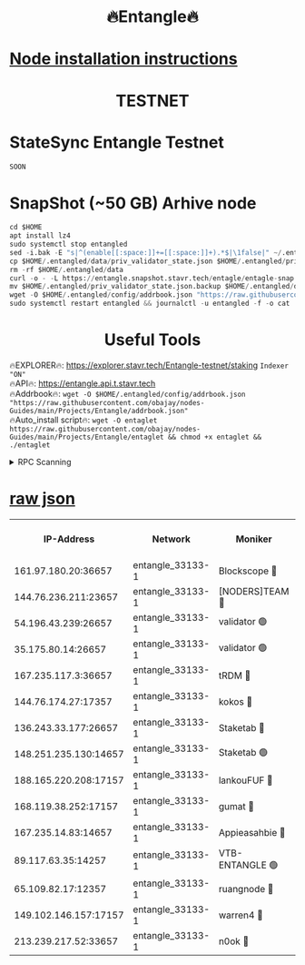 <h1 align="center"> 🔥Entangle🔥</h1>

[Node installation instructions](https://github.com/obajay/nodes-Guides/tree/main/Projects/Entangle)
=

<h1 align="center"> TESTNET</h1>

# StateSync Entangle Testnet
```python
SOON
```
# SnapShot (~50 GB) Arhive node
```python
cd $HOME
apt install lz4
sudo systemctl stop entangled
sed -i.bak -E "s|^(enable[[:space:]]+=[[:space:]]+).*$|\1false|" ~/.entangled/config/config.toml
cp $HOME/.entangled/data/priv_validator_state.json $HOME/.entangled/priv_validator_state.json.backup
rm -rf $HOME/.entangled/data
curl -o - -L https://entangle.snapshot.stavr.tech/entagle/entagle-snap.tar.lz4 | lz4 -c -d - | tar -x -C $HOME/.entangled --strip-components 2
mv $HOME/.entangled/priv_validator_state.json.backup $HOME/.entangled/data/priv_validator_state.json
wget -O $HOME/.entangled/config/addrbook.json "https://raw.githubusercontent.com/obajay/nodes-Guides/main/Projects/Entangle/addrbook.json"
sudo systemctl restart entangled && journalctl -u entangled -f -o cat
```
 <h1 align="center"> Useful Tools</h1>
 
🔥EXPLORER🔥: https://explorer.stavr.tech/Entangle-testnet/staking        `Indexer "ON"` \
🔥API🔥:      https://entangle.api.t.stavr.tech \
🔥Addrbook🔥: ```wget -O $HOME/.entangled/config/addrbook.json "https://raw.githubusercontent.com/obajay/nodes-Guides/main/Projects/Entangle/addrbook.json"``` \
🔥Auto_install script🔥:  `wget -O entaglet https://raw.githubusercontent.com/obajay/nodes-Guides/main/Projects/Entangle/entaglet && chmod +x entaglet && ./entaglet`


<details>
<summary>RPC Scanning</summary>

<h2 align="center"> We scan nodes in real time every 4 hours. And we provide the final result of RPC endpoints.
We cannot influence the operation of these nodes in any way. </h2>


```python
If Voting Power is higher than 0 --> then the Node is a validator of the network and may be subject to attack and be a potential threat to the chain.
```
```python
We marked such validators with a red symbol
```

</details>

[raw json](https://rpc-check.entangt.stavr.tech/entangt/rpc-entangt-result.json)
=


<table><tr><th>IP-Address</th><th>Network</th><th>Moniker</th><th>Latest Block Height</th><th>Earliest Block Height</th><th>Catching Up</th><th>Tx Index</th><th>Voting Power</th><th>Scan Time</th></tr><tr><td>161.97.180.20:36657</td><td>entangle_33133-1</td><td>Blockscope 🔴</td><td>1579534</td><td>1</td><td>False</td><td>off</td><td>259586473635098</td><td>2024-01-09T02:26:06.351340047UTC</td></tr><tr><td>144.76.236.211:23657</td><td>entangle_33133-1</td><td>[NODERS]TEAM 🔴</td><td>1579537</td><td>1</td><td>False</td><td>off</td><td>47049700500000000</td><td>2024-01-09T02:26:18.958091650UTC</td></tr><tr><td>54.196.43.239:26657</td><td>entangle_33133-1</td><td>validator 🟢</td><td>1579538</td><td>1</td><td>False</td><td>on</td><td>0</td><td>2024-01-09T02:26:26.886076718UTC</td></tr><tr><td>35.175.80.14:26657</td><td>entangle_33133-1</td><td>validator 🟢</td><td>1579538</td><td>1</td><td>False</td><td>on</td><td>0</td><td>2024-01-09T02:26:27.740163862UTC</td></tr><tr><td>167.235.117.3:36657</td><td>entangle_33133-1</td><td>tRDM 🔴</td><td>1579538</td><td>1</td><td>False</td><td>on</td><td>156936948832723</td><td>2024-01-09T02:26:28.014584709UTC</td></tr><tr><td>144.76.174.27:17357</td><td>entangle_33133-1</td><td>kokos 🔴</td><td>1579536</td><td>145001</td><td>False</td><td>on</td><td>89890100000000</td><td>2024-01-09T02:26:15.779204828UTC</td></tr><tr><td>136.243.33.177:26657</td><td>entangle_33133-1</td><td>Staketab 🔴</td><td>1579537</td><td>660001</td><td>False</td><td>on</td><td>121550140155031</td><td>2024-01-09T02:26:21.240413158UTC</td></tr><tr><td>148.251.235.130:14657</td><td>entangle_33133-1</td><td>Staketab 🟢</td><td>1579534</td><td>660801</td><td>False</td><td>on</td><td>0</td><td>2024-01-09T02:26:05.997123535UTC</td></tr><tr><td>188.165.220.208:17157</td><td>entangle_33133-1</td><td>lankouFUF 🔴</td><td>1579536</td><td>725001</td><td>False</td><td>on</td><td>180899900000002</td><td>2024-01-09T02:26:11.379682928UTC</td></tr><tr><td>168.119.38.252:17157</td><td>entangle_33133-1</td><td>gumat 🔴</td><td>1579536</td><td>962001</td><td>False</td><td>on</td><td>314013548351851</td><td>2024-01-09T02:26:11.076209064UTC</td></tr><tr><td>167.235.14.83:14657</td><td>entangle_33133-1</td><td>Appieasahbie 🔴</td><td>1579538</td><td>1076001</td><td>False</td><td>on</td><td>44568809900999996</td><td>2024-01-09T02:26:27.131082947UTC</td></tr><tr><td>89.117.63.35:14257</td><td>entangle_33133-1</td><td>VTB-ENTANGLE 🟢</td><td>1579536</td><td>1162001</td><td>False</td><td>off</td><td>0</td><td>2024-01-09T02:26:16.209719381UTC</td></tr><tr><td>65.109.82.17:12357</td><td>entangle_33133-1</td><td>ruangnode 🔴</td><td>1579534</td><td>1312001</td><td>False</td><td>off</td><td>284850085360543</td><td>2024-01-09T02:26:06.699893376UTC</td></tr><tr><td>149.102.146.157:17157</td><td>entangle_33133-1</td><td>warren4 🔴</td><td>1579537</td><td>1436001</td><td>False</td><td>on</td><td>414417023854257</td><td>2024-01-09T02:26:18.629908838UTC</td></tr><tr><td>213.239.217.52:33657</td><td>entangle_33133-1</td><td>n0ok 🔴</td><td>1579538</td><td>1479538</td><td>False</td><td>off</td><td>46574292273662988</td><td>2024-01-09T02:26:25.551467449UTC</td></tr></table>
